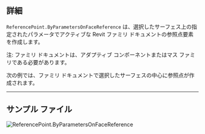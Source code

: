 ## 詳細
`ReferencePoint.ByParametersOnFaceReference` は、選択したサーフェス上の指定されたパラメータでアクティブな Revit ファミリ ドキュメントの参照点要素を作成します。

注: ファミリ ドキュメントは、アダプティブ コンポーネントまたはマス ファミリである必要があります。

次の例では、ファミリ ドキュメントで選択したサーフェスの中心に参照点が作成されます。

___
## サンプル ファイル

![ReferencePoint.ByParametersOnFaceReference](./Revit.Elements.ReferencePoint.ByParametersOnFaceReference_img.jpg)
